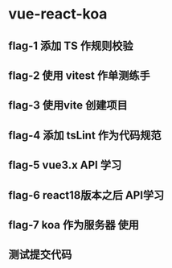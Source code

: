 # vue-react-koa

## flag-1 添加 TS 作规则校验

## flag-2 使用 vitest 作单测练手

## flag-3 使用vite 创建项目

## flag-4 添加 tsLint 作为代码规范

## flag-5 vue3.x API 学习

## flag-6 react18版本之后 API学习

## flag-7 koa 作为服务器 使用

## 测试提交代码

